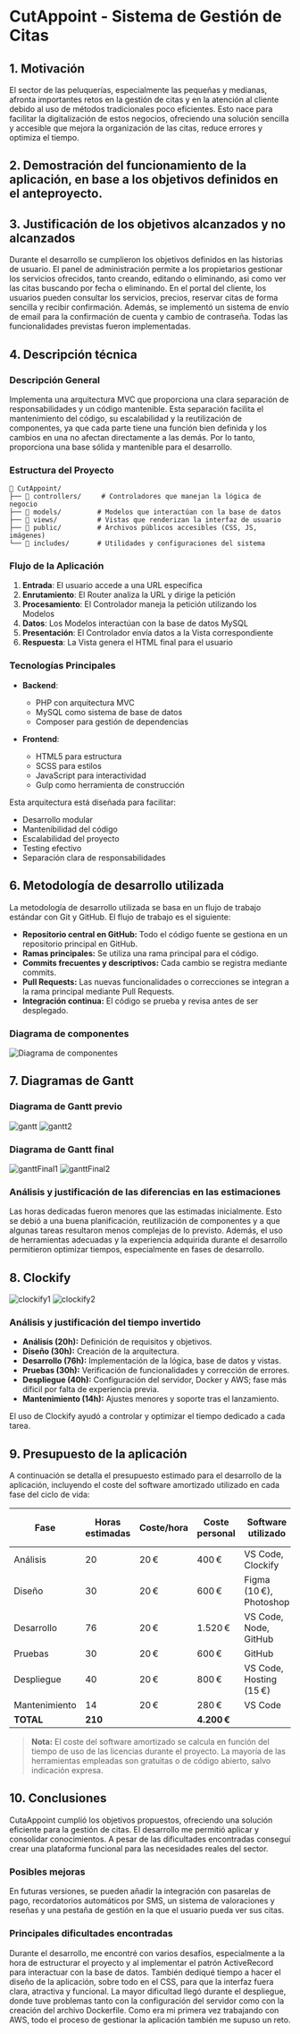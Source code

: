 # CutAppoint - Sistema de Gestión de Citas
## 1. Motivación

El sector de las peluquerías, especialmente las pequeñas y medianas, afronta importantes retos en la gestión de citas y en la atención al cliente debido al uso de métodos tradicionales poco eficientes. Esto nace para facilitar la digitalización de estos negocios, ofreciendo una solución sencilla y accesible que mejora la organización de las citas, reduce errores y optimiza el tiempo.

## 2. Demostración del funcionamiento de la aplicación, en base a los objetivos definidos en el anteproyecto.

## 3. Justificación de los objetivos alcanzados y no alcanzados
Durante el desarrollo se cumplieron los objetivos definidos en las historias de usuario. El panel de administración permite a los propietarios gestionar los servicios ofrecidos, tanto creando, editando o eliminando, asi como ver las citas buscando por fecha o eliminando. En el portal del cliente, los usuarios pueden consultar los servicios, precios, reservar citas de forma sencilla y recibir confirmación. Además, se implementó un sistema de envío de email para la confirmación de cuenta y cambio de contraseña. Todas las funcionalidades previstas fueron implementadas.

## 4. Descripción técnica
### Descripción General

Implementa una arquitectura MVC que proporciona una clara separación de responsabilidades y un código mantenible.
Esta separación facilita el mantenimiento del código, su escalabilidad y la reutilización de componentes, ya que cada parte tiene una función bien definida y los cambios en una no afectan directamente a las demás. Por lo tanto, proporciona una base sólida y mantenible para el desarrollo.

### Estructura del Proyecto
```
📁 CutAppoint/
├── 📁 controllers/     # Controladores que manejan la lógica de negocio
├── 📁 models/         # Modelos que interactúan con la base de datos
├── 📁 views/          # Vistas que renderizan la interfaz de usuario
├── 📁 public/         # Archivos públicos accesibles (CSS, JS, imágenes)
└── 📁 includes/       # Utilidades y configuraciones del sistema
```

### Flujo de la Aplicación

1. **Entrada**: El usuario accede a una URL específica
2. **Enrutamiento**: El Router analiza la URL y dirige la petición
3. **Procesamiento**: El Controlador maneja la petición utilizando los Modelos
4. **Datos**: Los Modelos interactúan con la base de datos MySQL
5. **Presentación**: El Controlador envía datos a la Vista correspondiente
6. **Respuesta**: La Vista genera el HTML final para el usuario

### Tecnologías Principales

- **Backend**: 
  - PHP con arquitectura MVC
  - MySQL como sistema de base de datos
  - Composer para gestión de dependencias

- **Frontend**:
  - HTML5 para estructura
  - SCSS para estilos
  - JavaScript para interactividad
  - Gulp como herramienta de construcción

Esta arquitectura está diseñada para facilitar:
- Desarrollo modular
- Mantenibilidad del código
- Escalabilidad del proyecto
- Testing efectivo
- Separación clara de responsabilidades

## 6. Metodología de desarrollo utilizada

La metodología de desarrollo utilizada se basa en un flujo de trabajo estándar con Git y GitHub. El flujo de trabajo es el siguiente:

- **Repositorio central en GitHub:** Todo el código fuente se gestiona en un repositorio principal en GitHub.
- **Ramas principales:** Se utiliza una rama principal para el código.
- **Commits frecuentes y descriptivos:** Cada cambio se registra mediante commits.
- **Pull Requests:** Las nuevas funcionalidades o correcciones se integran a la rama principal mediante Pull Requests.
- **Integración continua:** El código se prueba y revisa antes de ser desplegado.

### Diagrama de componentes
![Diagrama de componentes](src/img/diagrama.png)

## 7. Diagramas de Gantt
### Diagrama de Gantt previo
![gantt](src/img/gantt.png)
![gantt2](src/img/gantt2.png)

### Diagrama de Gantt final
![ganttFinal1](src/img/ganttFinal1.png)
![ganttFinal2](src/img/ganttFinal2.png)

### Análisis y justificación de las diferencias en las estimaciones

Las horas dedicadas fueron menores que las estimadas inicialmente. Esto se debió a una buena planificación, reutilización de componentes y a que algunas tareas resultaron menos complejas de lo previsto. 
Además, el uso de herramientas adecuadas y la experiencia adquirida durante el desarrollo permitieron optimizar tiempos, especialmente en fases de desarrollo.

## 8. Clockify

![clockify1](src/img/Clockify1.png)
![clockify2](src/img/Clockify2.png)

### Análisis y justificación del tiempo invertido

- **Análisis (20h):** Definición de requisitos y objetivos.
- **Diseño (30h):** Creación de la arquitectura.
- **Desarrollo (76h):** Implementación de la lógica, base de datos y vistas.
- **Pruebas (30h):** Verificación de funcionalidades y corrección de errores.
- **Despliegue (40h):** Configuración del servidor, Docker y AWS; fase más díficil por falta de experiencia previa.
- **Mantenimiento (14h):** Ajustes menores y soporte tras el lanzamiento.

El uso de Clockify ayudó a controlar y optimizar el tiempo dedicado a cada tarea.

## 9. Presupuesto de la aplicación

A continuación se detalla el presupuesto estimado para el desarrollo de la aplicación, incluyendo el coste del software amortizado utilizado en cada fase del ciclo de vida:

| Fase           | Horas estimadas | Coste/hora | Coste personal | Software utilizado           | Coste software amortizado | Coste total fase |
|----------------|-----------------|------------|----------------|-----------------------------|---------------------------|------------------|
| Análisis       | 20              | 20 €       | 400 €          | VS Code, Clockify           | 0 €                       | 400 €            |
| Diseño         | 30              | 20 €       | 600 €          | Figma (10 €), Photoshop     | 10 €                      | 610 €            |
| Desarrollo     | 76              | 20 €       | 1.520 €        | VS Code, Node, GitHub       | 10 €                      | 1.530 €          |
| Pruebas        | 30              | 20 €       | 600 €          | GitHub                      | 0 €                       | 600 €            |
| Despliegue     | 40              | 20 €       | 800 €          | VS Code, Hosting (15 €)     | 5 €                       | 805 €            |
| Mantenimiento  | 14             | 20 €       | 280 €          | VS Code                     | 0 €                       | 280 €            |
| **TOTAL**      | **210**         |            | **4.200 €**    |                             | **25 €**                  | **4.225 €**      |

> **Nota:** El coste del software amortizado se calcula en función del tiempo de uso de las licencias durante el proyecto. La mayoría de las herramientas empleadas son gratuitas o de código abierto, salvo indicación expresa.

## 10. Conclusiones
  CutaAppoint cumplió los objetivos propuestos, ofreciendo una solución eficiente para la gestión de citas. El desarrollo me permitió aplicar y consolidar conocimientos. A pesar de las dificultades encontradas conseguí crear una plataforma funcional para las necesidades reales del sector.
  ### Posibles mejoras
  
  En futuras versiones, se pueden añadir la integración con pasarelas de pago, recordatorios automáticos por SMS, un sistema de valoraciones y reseñas y una pestaña de gestión en la que el usuario pueda ver sus citas.

  ### Principales dificultades encontradas

Durante el desarrollo, me encontré con varios desafíos, especialmente a la hora de estructurar el proyecto y al implementar el patrón ActiveRecord para interactuar con la base de datos. También dediqué tiempo a hacer el diseño de la aplicación, sobre todo en el CSS, para que la interfaz fuera clara, atractiva y funcional.
La mayor dificultad llegó durante el despliegue, donde tuve problemas tanto con la configuración del servidor como con la creación del archivo Dockerfile. Como era mi primera vez trabajando con AWS, todo el proceso de gestionar la aplicación también me supuso un reto.